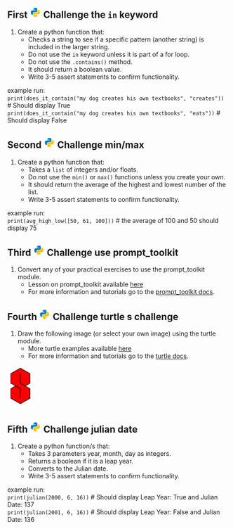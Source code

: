 ## First ![python.png](https://github.com/python-can-define-radio/python-course/blob/main/resources/misc/python.png?raw=true)   Challenge the `in` keyword

1. Create a python function that:
   - Checks a string to see if a specific pattern (another string) is included in the larger string.
   - Do not use the `in` keyword unless it is part of a for loop.
   - Do not use the `.contains()` method.
   - It should return a boolean value.
   - Write 3-5 assert statements to confirm functionality.

example run:  
`print(does_it_contain("my dog creates his own textbooks", "creates"))`  # Should display True  
`print(does_it_contain("my dog creates his own textbooks", "eats"))`  # Should display False

## Second ![python.png](https://github.com/python-can-define-radio/python-course/blob/main/resources/misc/python.png?raw=true) Challenge min/max

1. Create a python function that:
   - Takes a `list` of integers and/or floats.
   - Do not use the `min()` or `max()` functions unless you create your own.
   - It should return the average of the highest and lowest number of the list.
   - Write 3-5 assert statements to confirm functionality.

example run:  
`print(avg_high_low([50, 61, 100]))`   # the average of 100 and 50 should display 75

## Third ![python.png](https://github.com/python-can-define-radio/python-course/blob/main/resources/misc/python.png?raw=true) Challenge use prompt_toolkit


1. Convert any of your practical exercises to use the prompt_toolkit module.
   - Lesson on prompt_toolkit available [here](https://github.com/python-can-define-radio/python-course/blob/main/classroom_activities/Ch02_Advanced/02_prompt_toolkit.md)
   - For more information and tutorials go to the [prompt_toolkit docs](https://python-prompt-toolkit.readthedocs.io/en/master/pages/getting_started.html#getting-started).

## Fourth ![python.png](https://github.com/python-can-define-radio/python-course/blob/main/resources/misc/python.png?raw=true) Challenge turtle s challenge


1. Draw the following image (or select your own image) using the turtle module.
   - More turtle examples available [here](https://github.com/python-can-define-radio/python-course/tree/main/classroom_activities/Ch03_Misc_examples/turtle_ex)
   - For more information and tutorials go to the [turtle docs](https://docs.python.org/3/library/turtle.html).

![python.png](https://github.com/python-can-define-radio/python-course/blob/main/resources/misc/s_challenge.png?raw=true)

## Fifth ![python.png](https://github.com/python-can-define-radio/python-course/blob/main/resources/misc/python.png?raw=true) Challenge julian date


1. Create a python function/s that:
   - Takes 3 parameters year, month, day as integers.
   - Returns a boolean if it is a leap year.
   - Converts to the Julian date.
   - Write 3-5 assert statements to confirm functionality.

example run:  
`print(julian(2000, 6, 16))`  # Should display Leap Year: True and Julian Date: 137  
`print(julian(2001, 6, 16))`  # Should display Leap Year: False and Julian Date: 136
